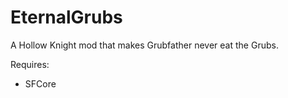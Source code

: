 ﻿# EternalGrubs

A Hollow Knight mod that makes Grubfather never eat the Grubs.

Requires:
* SFCore

